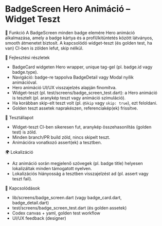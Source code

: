 # BadgeScreen Hero Animáció – Widget Teszt

🎯 Funkció
A BadgeScreen minden badge elemére Hero animáció alkalmazása, amely a badge kártya és a profil/kitüntetés között látványos, smooth átmenetet biztosít. A kapcsolódó widget-teszt (és golden test, ha van) CI-ben is zölden lefut, skip nélkül.

🧠 Fejlesztési részletek
- BadgeCard widgeten Hero wrapper, unique tag-gel (pl. badge.id vagy badge.type).
- Navigáció: badge-re tappolva BadgeDetail vagy Modal nyílik animációval.
- Hero animáció UI/UX visszajelzés alapján finomítva.
- Widget-teszt (pl. test/screens/badge_screen_test.dart): a Hero animáció is tesztelt (pl. aranykép teszt vagy animáció szimuláció).
- Ha korábban skip-elt teszt volt (pl. `@Skip` vagy `skip: true`), ezt feloldani.
- Golden teszt assetek naprakészen, referenciakép(ek) frissítve.

🧪 Tesztállapot
- Widget-teszt CI-ben sikeresen fut, aranykép összehasonlítás (golden test) is zöld.
- Minden branch/PR build zöld, nincs skipelt teszt.
- Animációra vonatkozó assert(ek) a tesztben.

🌍 Lokalizáció
- Az animáció során megjelenő szövegek (pl. badge title) helyesen lokalizáltak minden támogatott nyelven.
- Lokalizációs hiányosság a tesztben visszajelzést ad (pl. assert vagy teszt fail).

📎 Kapcsolódások
- lib/screens/badge_screen.dart (vagy badge_card.dart, badge_detail.dart)
- test/screens/badge_screen_test.dart (és golden assetek)
- Codex canvas + yaml, golden test workflow
- UI/UX feedback (designer)
